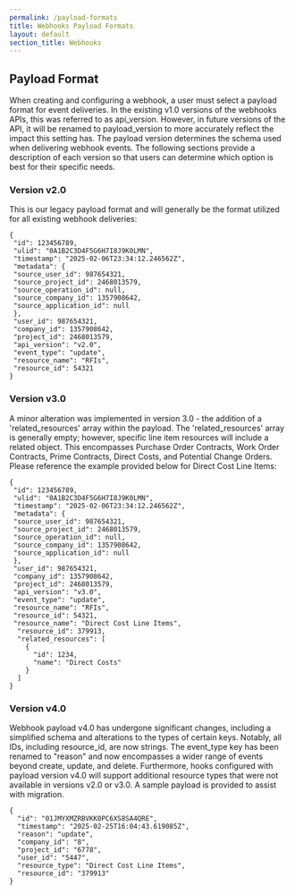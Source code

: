 ```yaml
---
permalink: /payload-formats
title: Webhooks Payload Formats
layout: default
section_title: Webhooks
---
```


## Payload Format

When creating and configuring a webhook, a user must select a payload format for event deliveries.  In the existing v1.0 versions of the webhooks APIs, this was referred to as api_version. However, in future versions of the API, it will be renamed to payload_version to more accurately reflect the impact this setting has. The payload version determines the schema used when delivering webhook events. The following sections provide a description of each version so that users can determine which option is best for their specific needs.

### Version v2.0
This is our legacy payload format and will generally be the format utilized for all existing webhook deliveries:

```
{
 "id": 123456789,
 "ulid": "0A1B2C3D4F5G6H7I8J9K0LMN",
 "timestamp": "2025-02-06T23:34:12.246562Z",
 "metadata": {
 "source_user_id": 987654321,
 "source_project_id": 2468013579,
 "source_operation_id": null,
 "source_company_id": 1357908642,
 "source_application_id": null
 },
 "user_id": 987654321,
 "company_id": 1357908642,
 "project_id": 2468013579,
 "api_version": "v2.0",
 "event_type": "update",
 "resource_name": "RFIs",
 "resource_id": 54321
}
```

### Version v3.0
A minor alteration was implemented in version 3.0 - the addition of a 'related_resources' array within the payload. The 'related_resources' array is generally empty; however, specific line item resources will include a related object. This encompasses Purchase Order Contracts, Work Order Contracts, Prime Contracts, Direct Costs, and Potential Change Orders. Please reference the example provided below for Direct Cost Line Items:

```
{
 "id": 123456789,
 "ulid": "0A1B2C3D4F5G6H7I8J9K0LMN",
 "timestamp": "2025-02-06T23:34:12.246562Z",
 "metadata": {
 "source_user_id": 987654321,
 "source_project_id": 2468013579,
 "source_operation_id": null,
 "source_company_id": 1357908642,
 "source_application_id": null
 },
 "user_id": 987654321,
 "company_id": 1357908642,
 "project_id": 2468013579,
 "api_version": "v3.0",
 "event_type": "update",
 "resource_name": "RFIs",
 "resource_id": 54321,
 "resource_name": "Direct Cost Line Items",
  "resource_id": 379913,
  "related_resources": [
    {
      "id": 1234,
      "name": "Direct Costs"
    }
  ]
}
```

### Version v4.0
Webhook payload v4.0 has undergone significant changes, including a simplified schema and alterations to the types of certain keys. Notably, all IDs, including resource_id, are now strings. The event_type key has been renamed to "reason" and now encompasses a wider range of events beyond create, update, and delete. Furthermore, hooks configured with payload version v4.0 will support additional resource types that were not available in versions v2.0 or v3.0.  A sample payload is provided to assist with migration.

```
{
  "id": "01JMYXMZRBVKK0PC6XS8SA4QRE",
  "timestamp": "2025-02-25T16:04:43.619085Z",
  "reason": "update",
  "company_id": "8",
  "project_id": "6778",
  "user_id": "5447",
  "resource_type": "Direct Cost Line Items",
  "resource_id": "379913"
}
```

